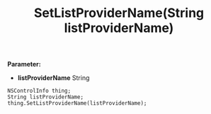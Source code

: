 ﻿---
uid: crmscript_ref_NSControlInfo_SetListProviderName
title: SetListProviderName(String listProviderName)
intellisense: NSControlInfo.SetListProviderName
keywords: NSControlInfo, GetListProviderName
so.topic: reference
---



**Parameter:** 
 - **listProviderName** String

```crmscript
NSControlInfo thing;
String listProviderName;
thing.SetListProviderName(listProviderName);
```

